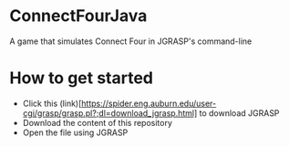 # ConnectFourJava
A game that simulates Connect Four in JGRASP's command-line

# How to get started
- Click this (link)[https://spider.eng.auburn.edu/user-cgi/grasp/grasp.pl?;dl=download_jgrasp.html] to download JGRASP
- Download the content of this repository
- Open the file using JGRASP
